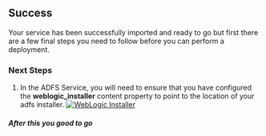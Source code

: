 [wl]: https://github.com/persistentsystems/solutions-import-beta/blob/ADFS-Service/adfsinstaller.png 


## Success
Your service has been successfully imported and ready to go but first there are a few final steps you need to follow before you can perform a deployment.

### Next Steps
1. In the ADFS Service, you will need to ensure that you have configured the **weblogic_installer** content property to point to the location of your adfs installer.
[![WebLogic Installer][wl]][wl]



##### After this you good to go
